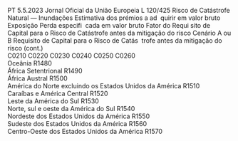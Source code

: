 PT  5.5.2023 Jornal Oficial da União Europeia L 120/425
 Risco de Catástrofe Natural — Inundações  Estimativa dos 
prémios a ad ­
quirir em valor 
bruto  Exposição  Perda especifi ­
cada em valor 
bruto  Fator do Requi ­
sito de Capital 
para o Risco de 
Catástrofe antes 
da mitigação do 
risco  Cenário A ou B  Requisito de 
Capital para o 
Risco de Catás ­
trofe antes da 
mitigação do 
risco  (cont.)  
C0210  C0220  C0230  C0240  C0250  C0260  
Oceânia  R1480  
África Setentrional  R1490  
África Austral  R1500  
América do Norte excluindo os Estados Unidos da 
América  R1510  
Caraíbas e América Central  R1520  
Leste da América do Sul  R1530  
Norte, sul e oeste da América do Sul  R1540  
Nordeste dos Estados Unidos da América  R1550  
Sudeste dos Estados Unidos da América  R1560  
Centro-Oeste dos Estados Unidos da América  R1570